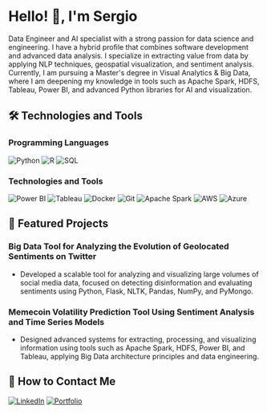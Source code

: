 # Hello! 👋, I'm Sergio

Data Engineer and AI specialist with a strong passion for data science and engineering. I have a hybrid profile that combines software development and advanced data analysis. I specialize in extracting value from data by applying NLP techniques, geospatial visualization, and sentiment analysis. Currently, I am pursuing a Master's degree in Visual Analytics & Big Data, where I am deepening my knowledge in tools such as Apache Spark, HDFS, Tableau, Power BI, and advanced Python libraries for AI and visualization.

## 🛠 Technologies and Tools

### Programming Languages

![Python](https://img.shields.io/badge/Python-3776AB?style=for-the-badge&logo=python&logoColor=white)
![R](https://img.shields.io/badge/R-276DC3?style=for-the-badge&logo=r&logoColor=white)
![SQL](https://img.shields.io/badge/SQL-4479A1?style=for-the-badge&logo=postgresql&logoColor=white)

### Technologies and Tools

![Power BI](https://img.shields.io/badge/Power_BI-F2C811?style=for-the-badge&logo=powerbi&logoColor=black)
![Tableau](https://img.shields.io/badge/Tableau-E97627?style=for-the-badge&logo=tableau&logoColor=white)
![Docker](https://img.shields.io/badge/Docker-2496ED?style=for-the-badge&logo=docker&logoColor=white)
![Git](https://img.shields.io/badge/Git-F05032?style=for-the-badge&logo=git&logoColor=white)
![Apache Spark](https://img.shields.io/badge/Apache_Spark-E25A1C?style=for-the-badge&logo=apachespark&logoColor=white)
![AWS](https://img.shields.io/badge/AWS-232F3E?style=for-the-badge&logo=amazonaws&logoColor=white)
![Azure](https://img.shields.io/badge/Azure-0078D4?style=for-the-badge&logo=microsoftazure&logoColor=white)

## 🚀 Featured Projects

### Big Data Tool for Analyzing the Evolution of Geolocated Sentiments on Twitter

- Developed a scalable tool for analyzing and visualizing large volumes of social media data, focused on detecting disinformation and evaluating sentiments using Python, Flask, NLTK, Pandas, NumPy, and PyMongo.

### Memecoin Volatility Prediction Tool Using Sentiment Analysis and Time Series Models

- Designed advanced systems for extracting, processing, and visualizing information using tools such as Apache Spark, HDFS, Power BI, and Tableau, applying Big Data architecture principles and data engineering.

## 📧 How to Contact Me

[![LinkedIn](https://img.shields.io/badge/LinkedIn-0077B5?style=for-the-badge&logo=linkedin&logoColor=white)](https://www.linkedin.com/in/sergiodiazdelapeña)
[![Portfolio](https://img.shields.io/badge/Portfolio-%23000000.svg?style=for-the-badge&logo=firefox&logoColor=#FF7139)](https://www.iamsergiodiaz.dev)
